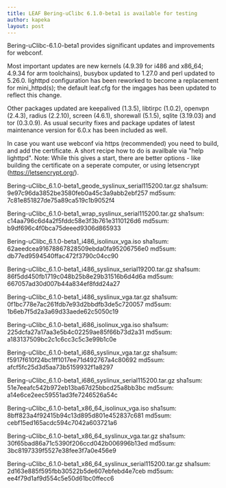```yaml
---
title: LEAF Bering-uClibc 6.1.0-beta1 is available for testing
author: kapeka
layout: post
---
```

Bering-uClibc-6.1.0-beta1 provides significant updates and improvements for webconf.

Most important updates are new kernels (4.9.39 for i486 and x86_64; 4.9.34 for arm toolchains),
busybox updated to 1.27.0 and perl updated to 5.26.0.
lighttpd configuration has been reworked to become a replacement for mini_httpd(s); the default 
leaf.cfg for the imgages has been updated to reflect this change.

Other packages updated are keepalived (1.3.5), libtirpc (1.0.2), openvpn (2.4.3), radius (2.2.10),
screen (4.6.1), shorewall (5.1.5), sqlite (3.19.03) and tor (0.3.0.9).
As usual security fixes and package updates of latest maintenance version for 6.0.x has been included as well.

In case you want use webconf via https (recommended) you need to build, and add the certificate.
A short recipe how to do is availbale via "help lighttpd".
Note: While this gives a start, there are better options - like building the 
certificate on a seperate computer, or using letsencrypt (https://letsencrypt.org/). 

 
Bering-uClibc_6.1.0-beta1_geode_syslinux_serial115200.tar.gz
sha1sum: 9e97c96da3852be3580feb0a45c3a9abb2ebf257
md5sum: 7c81e851827de75a89ca519c1b9052f4
 
Bering-uClibc_6.1.0-beta1_wrap_syslinux_serial115200.tar.gz
sha1sum: c14aa796c6d4a2f5fddc58e3f3b761e3110126d6
md5sum: b9df696c4f0bca75deeed9306d865933
 
Bering-uClibc_6.1.0-beta1_i486_isolinux_vga.iso
sha1sum: 62aeedcea91678867828509ebda0fa95206756e0
md5sum: db77ed9594540ffac472f3790c04cc90
 
Bering-uClibc_6.1.0-beta1_i486_syslinux_serial19200.tar.gz
sha1sum: 86f5dd450fb1719c048b25b8e29b31516b6d4d6a
md5sum: 667057ad30d007b44a834ef8fdd24a27
 
Bering-uClibc_6.1.0-beta1_i486_syslinux_vga.tar.gz
sha1sum: 0f1bc778e7ac261fdb7e93d2bbdfb3de5c720057
md5sum: 1b6eb7f5d2a3a69d33aede62c5050c19
 
Bering-uClibc_6.1.0-beta1_i686_isolinux_vga.iso
sha1sum: 225dcfa27a17aa3e5b4c02259ae85f66b73d2a31
md5sum: a183137509bc2c1c6cc3c5c3e99b1c0e
 
Bering-uClibc_6.1.0-beta1_i686_syslinux_vga.tar.gz
sha1sum: f5917f610f24bc1ff1017ee71d492767a4c80692
md5sum: afcf5fc25d3d5aa73b5159932f1a8297
 
Bering-uClibc_6.1.0-beta1_i686_syslinux_serial115200.tar.gz
sha1sum: 51e7eeafc542b972eb13ba67d25bbcd25a8bb3bc
md5sum: a14e6ce2eec59551ad3fe7246526a54c
 
Bering-uClibc_6.1.0-beta1_x86_64_isolinux_vga.iso
sha1sum: 8bff823a4f92415b94c13d895d801e452837c681
md5sum: cebf15ed165acdc594c7042a603721a6
 
Bering-uClibc_6.1.0-beta1_x86_64_syslinux_vga.tar.gz
sha1sum: 30f65bad86a71c5390f206ccd042b006996b13ed
md5sum: 3bc8197339f5527e38fee3f7a0e456e9
 
Bering-uClibc_6.1.0-beta1_x86_64_syslinux_serial115200.tar.gz
sha1sum: 2d163e885f595fbb30522b5de607ebfebd4e7ceb
md5sum: ee4f79d1af9d554c5e50d61bc0ffecc6
